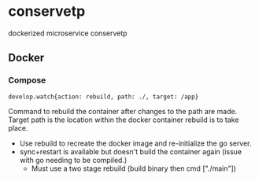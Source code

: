 # conservetp
dockerized microservice conservetp


## Docker

### Compose
`develop.watch{action: rebuild, path: ./, target: /app}`

Command to rebuild the container after changes to the path are made. Target path is the location within the docker container rebuild is to take place.

- Use rebuild to recreate the docker image and re-initialize the go server. 
- sync+restart is available but doesn't build the container again (issue with go needing to be compiled.)
    - Must use a two stage rebuild (build binary then cmd ["./main"])